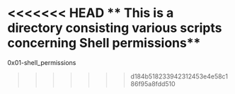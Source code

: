 <<<<<<< HEAD
** This is a directory consisting various scripts concerning Shell permissions**
=======
0x01-shell_permissions
>>>>>>> d184b518233942312453e4e58c186f95a8fdd510
